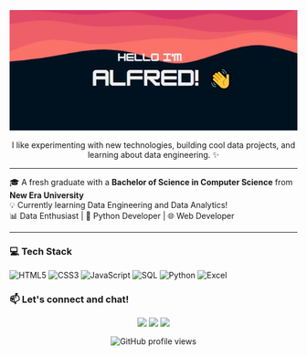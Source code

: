 <!-- Banner-style heading -->
<p align="center">
  <img src="https://raw.githubusercontent.com/devinbook/devinbook/main/Header.JPG" alt="Header banner" />
</p>


<p align="center">
I like experimenting with new technologies, building cool data projects, and learning about data engineering. ✨
</p>

---

🎓 A fresh graduate with a **Bachelor of Science in Computer Science** from **New Era University**  
💡 Currently learning Data Engineering and Data Analytics!  
📊 Data Enthusiast | 🐍 Python Developer | 🌐 Web Developer

---

### 💻 Tech Stack

![HTML5](https://img.shields.io/badge/html5-%23E34F26.svg?style=for-the-badge&logo=html5&logoColor=white)
![CSS3](https://img.shields.io/badge/css3-%231572B6.svg?style=for-the-badge&logo=css3&logoColor=white)
![JavaScript](https://img.shields.io/badge/javascript-%23F7DF1E.svg?style=for-the-badge&logo=javascript&logoColor=black)
![SQL](https://img.shields.io/badge/sql-%2300B4DB.svg?style=for-the-badge&logo=mysql&logoColor=white)
![Python](https://img.shields.io/badge/python-%233776AB.svg?style=for-the-badge&logo=python&logoColor=white)
![Excel](https://img.shields.io/badge/Excel-%23217346.svg?style=for-the-badge&logo=microsoft-excel&logoColor=white)

### 📫 Let's connect and chat!

<p align="center">
  <a href="https://www.linkedin.com/in/your-linkedin"><img src="https://img.shields.io/badge/LinkedIn-blue?style=flat&logo=linkedin&labelColor=blue"></a>
  <a href="mailto:your@email.com"><img src="https://img.shields.io/badge/Gmail-red?style=flat&logo=gmail&labelColor=red"></a>
  <a href="https://twitter.com/yourtwitter"><img src="https://img.shields.io/badge/Twitter-1DA1F2?style=flat&logo=twitter&logoColor=white"></a>
</p>

<p align="center">
  <img src="https://komarev.com/ghpvc/?username=alfredferia&style=flat-square&color=blue" alt="GitHub profile views" />
</p>
 
